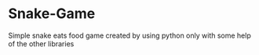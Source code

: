 # Snake-Game
Simple snake eats food game created by using python only with some help of the other libraries 

